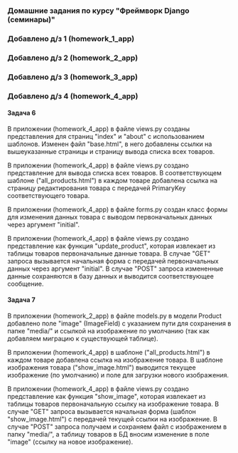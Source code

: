 ### Домашние задания по курсу "Фреймворк Django (семинары)"

### Добавлено д/з 1 (homework_1_app)

### Добавлено д/з 2 (homework_2_app)

### Добавлено д/з 3 (homework_3_app)

### Добавлено д/з 4 (homework_4_app)

#### Задача 6

В приложении (homework_4_app) в файле views.py созданы представления для страниц "index" и "about" с использованием шаблонов. Изменен файл "base.html", в него добавлены ссылки на вышеуказанные страницы и страницу вывода списка всех товаров.

В приложении (homework_4_app) в файле views.py создано представление для вывода списка всех товаров. В соответствующем шаблоне ("all_products.html") в каждом товаре добавлена ссылка на страницу редактирования товара с передачей PrimaryKey соответствующего товара.

В приложении (homework_4_app) в файле forms.py создан класс формы для изменения данных товара с выводом первоначальных данных через аргумент "initial".

В приложении (homework_4_app) в файле views.py создано представление как функция "update_product", которая извлекает из таблицы товаров первоначальные данные товара. В случае "GET" запроса вызывается начальная форма с передачей первоначальных данных через аргумент "initial". В случае "POST" запроса измененные данные сохраняются в базу данных и выводится соответствующее сообщение.

#### Задача 7

В приложении (homework_2_app) в файле models.py в модели Product добавлено поле "image" (ImageField) с указанием пути для сохранения в папке "media/" и ссылкой на изображение по умолчанию (так как добавляем миграцию к существующей таблице).

В приложении (homework_4_app) в шаблоне ("all_products.html") в каждом товаре добавлена ссылка на изображение товара. В шаблоне изображения товара ("show_image.html") выводится текущее изображение (по умолчанию) и поле для загрузки нового изображения.

В приложении (homework_4_app) в файле views.py создано представление как функция "show_image", которая извлекает из таблицы товаров первоначальную ссылку на изображение товара. В случае "GET" запроса вызывается начальная форма (шаблон "show_image.html") с передачей текущей ссылки на изображение. В случае "POST" запроса получаем и сохраняем файл с изображением в папку "media/", а таблицу товаров в БД вносим изменение в поле "image" (ссылку на новое изображение).
